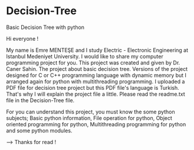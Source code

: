 # Decision-Tree
Basic Decision Tree with python

Hi everyone !
  
  My name is Emre MENTEŞE and I study Electric - Electronic Engineering at Istanbul Medeniyet University. I would like to share my computer programming project for you. This project was created and given by Dr. Caner Sahin. The project about basic decision tree. Versions of the project designed for C or C++ programming language with dynamic memory but I arranged again for python with multithreading programming. I uploaded a PDF file for decision tree project but this PDF file's language is Turkish. That's why I will explain the project file a little. Please read the readme.txt file in the Decision-Tree file.
  
For you can understand this project, you must know the some python subjects; Basic python information, File operation for python, Object oriented programming for python, Multithreading programming for python and some python modules.

--> Thanks for read !


